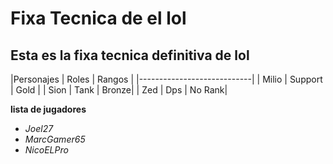 # Fixa Tecnica de el lol
## Esta es la fixa tecnica definitiva de lol
|Personajes | Roles | Rangos |
|----------------------------|
| Milio     | Support | Gold |
| Sion      | Tank    | Bronze|
| Zed       | Dps     | No Rank|

**lista de jugadores**
- *Joel27*
- *MarcGamer65*
- *NicoELPro*